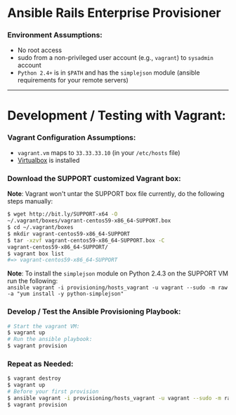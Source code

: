 # Ansible Rails Enterprise Provisioner

### Environment Assumptions:

* No root access
* sudo from a non-privileged user account (e.g., `vagrant`) to `sysadmin` account
* `Python 2.4+` is in `$PATH` and has the `simplejson` module (ansible requirements for your remote servers)

---

# Development / Testing with Vagrant:

### Vagrant Configuration Assumptions:

* `vagrant.vm` maps to `33.33.33.10` (in your `/etc/hosts` file)
* [Virtualbox](https://www.virtualbox.org/wiki/Downloads) is installed

### Download the SUPPORT customized Vagrant box:

**Note**: Vagrant won't untar the SUPPORT box file currently, do the following steps manually:

```bash
$ wget http://bit.ly/SUPPORT-x64 -O
~/.vagrant/boxes/vagrant-centos59-x86_64-SUPPORT.box
$ cd ~/.vagrant/boxes
$ mkdir vagrant-centos59-x86_64-SUPPORT
$ tar -xzvf vagrant-centos59-x86_64-SUPPORT.box -C
vagrant-centos59-x86_64-SUPPORT/
$ vagrant box list
#=> vagrant-centos59-x86_64-SUPPORT
```

**Note**: To install the `simplejson` module on Python 2.4.3 on the SUPPORT VM run the following:  
`ansible vagrant -i provisioning/hosts_vagrant -u vagrant --sudo -m raw -a "yum install -y python-simplejson"`

### Develop / Test the Ansible Provisioning Playbook:

```bash
# Start the vagrant VM:
$ vagrant up
# Run the ansible playbook:
$ vagrant provision
```

### Repeat as Needed:

```bash
$ vagrant destroy
$ vagrant up
# Before your first provision
$ ansible vagrant -i provisioning/hosts_vagrant -u vagrant --sudo -m raw -a "yum install -y python-simplejson"
$ vagrant provision
```
